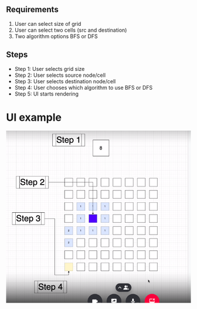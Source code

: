 ## Requirements
1. User can select size of grid 
2. User can select two cells (src and destination)
3. Two algorithm options BFS or DFS

## Steps
* Step 1: User selects grid size
* Step 2: User selects source node/cell
* Step 3: User selects destination node/cell
* Step 4: User chooses which algorithm to use BFS or DFS
* Step 5: UI starts rendering

# UI example

![Problem Example](gnome-shell-screenshot-R85WK1.png "Problem Example")
